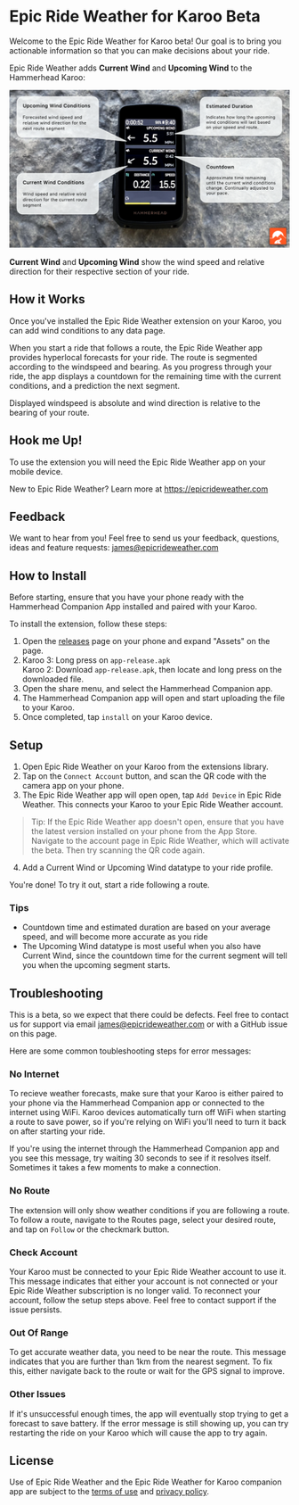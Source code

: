 # Epic Ride Weather for Karoo Beta

Welcome to the Epic Ride Weather for Karoo beta! Our goal is to bring you actionable information so that you can make decisions about your ride.

Epic Ride Weather adds **Current Wind** and **Upcoming Wind** to the Hammerhead Karoo:

<img src="images/wind_fields_diagram.png" style="max-width: 100%; height: auto;">

**Current Wind** and **Upcoming Wind** show the wind speed and relative direction for their respective section of your ride. 

## How it Works

Once you've installed the Epic Ride Weather extension on your Karoo, you can add wind conditions to any data page. 

When you start a ride that follows a route, the Epic Ride Weather app provides hyperlocal forecasts for your ride. The route is segmented according to the windspeed and bearing. As you progress through your ride, the app displays a countdown for the remaining time with the current conditions, and a prediction the next segment.

Displayed windspeed is absolute and wind direction is relative to the bearing of your route.

## Hook me Up!

To use the extension you will need the Epic Ride Weather app on your mobile device.

New to Epic Ride Weather? Learn more at <a href="https://www.epicrideweather.com">https://epicrideweather.com</a>

## Feedback

We want to hear from you! Feel free to send us your feedback, questions, ideas and feature requests: <a href="mailto:james@epicrideweather.com">james@epicrideweather.com</a>

## How to Install

Before starting, ensure that you have your phone ready with the Hammerhead Companion App installed and paired with your Karoo.

To install the extension, follow these steps:

1. Open the [releases](https://github.com/EpicRideWeather/erw-for-karoo/releases) page on your phone and expand "Assets" on the page.
2. Karoo 3: Long press on ``app-release.apk``<br>
   Karoo 2: Download ``app-release.apk``, then locate and long press on the downloaded file.
3. Open the share menu, and select the Hammerhead Companion app.
4. The Hammerhead Companion app will open and start uploading the file to your Karoo.
5. Once completed, tap ``install`` on your Karoo device.

## Setup

1. Open Epic Ride Weather on your Karoo from the extensions library.
2. Tap on the ``Connect Account`` button, and scan the QR code with the camera app on your phone.
3. The Epic Ride Weather app will open open, tap ``Add Device`` in Epic Ride Weather. This connects your Karoo to your Epic Ride Weather account. 
> Tip: If the Epic Ride Weather app doesn't open, ensure that you have the latest version installed on your phone from the App Store. Navigate to the account page in Epic Ride Weather, which will activate the beta. Then try scanning the QR code again.
4. Add a Current Wind or Upcoming Wind datatype to your ride profile.

You're done! To try it out, start a ride following a route.

### Tips

- Countdown time and estimated duration are based on your average speed, and will become more accurate as you ride
- The Upcoming Wind datatype is most useful when you also have Current Wind, since the countdown time for the current segment will tell you when the upcoming segment starts.

## Troubleshooting

This is a beta, so we expect that there could be defects. Feel free to contact us for support via email <a href="mailto:james@epicrideweather.com">james@epicrideweather.com</a> or with a GitHub issue on this page.

Here are some common toubleshooting steps for error messages:

### No Internet

To recieve weather forecasts, make sure that your Karoo is either paired to your phone via the Hammerhead Companion app or connected to the internet using WiFi. Karoo devices automatically turn off WiFi when starting a route to save power, so if you're relying on WiFi you'll need to turn it back on after starting your ride.

If you're using the internet through the Hammerhead Companion app and you see this message, try waiting 30 seconds to see if it resolves itself. Sometimes it takes a few moments to make a connection.

### No Route

The extension will only show weather conditions if you are following a route. To follow a route, navigate to the Routes page, select your desired route, and tap on ``Follow`` or the checkmark button.

### Check Account

Your Karoo must be connected to your Epic Ride Weather account to use it. This message indicates that either your account is not connected or your Epic Ride Weather subscription is no longer valid. To reconnect your account, follow the setup steps above. Feel free to contact support if the issue persists.

### Out Of Range

To get accurate weather data, you need to be near the route. This message indicates that you are further than 1km from the nearest segment. To fix this, either navigate back to the route or wait for the GPS signal to improve.

### Other Issues

If it's unsuccessful enough times, the app will eventually stop trying to get a forecast to save battery. If the error message is still showing up, you can try restarting the ride on your Karoo which will cause the app to try again.

## License

Use of Epic Ride Weather and the Epic Ride Weather for Karoo companion app are subject to the [terms of use](https://www.epicrideweather.com/terms-of-use/) and [privacy policy](https://www.epicrideweather.com/privacy-policy/).
